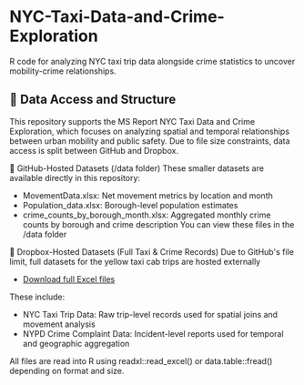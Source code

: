 # NYC-Taxi-Data-and-Crime-Exploration
R code for analyzing NYC taxi trip data alongside crime statistics to uncover mobility-crime relationships. 

## 📁 Data Access and Structure
This repository supports the MS Report NYC Taxi Data and Crime Exploration, which focuses on analyzing spatial and temporal relationships between urban mobility and public safety. Due to file size constraints, data access is split between GitHub and Dropbox. 

🔹 GitHub-Hosted Datasets (/data folder)
These smaller datasets are available directly in this repository: 
- MovementData.xlsx: Net movement metrics by location and month
- Population_data.xlsx: Borough-level population estimates
- crime_counts_by_borough_month.xlsx: Aggregated monthly crime counts by borough and crime description
You can view these files in the /data folder

🔹 Dropbox-Hosted Datasets (Full Taxi & Crime Records)
Due to GitHub's file limit, full datasets for the yellow taxi cab trips are hosted externally
- [Download full Excel files]([https://www.dropbox.com/s/your-shared-link](https://www.dropbox.com/scl/fo/mrss9gpi3mgna98h35mvd/AEDUoPpmHZoa_zKQ5yzL4Sk?rlkey=59xff6f7w8qceyu8ypjf7y5z8&st=0k4ph7ww&dl=0))

These include:
- NYC Taxi Trip Data: Raw trip-level records used for spatial joins and movement analysis
- NYPD Crime Complaint Data: Incident-level reports used for temporal and geographic aggregation

All files are read into R using readxl::read_excel() or data.table::fread() depending on format and size. 



